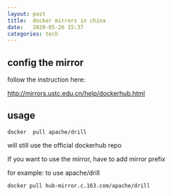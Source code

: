 ```yaml
---
layout: post
title:  docker mirrors in china 
date:   2020-05-26 15:37 
categories: tech 
---
```


## config the mirror

follow the instruction here:

http://mirrors.ustc.edu.cn/help/dockerhub.html

## usage

```
docker  pull apache/drill
```

will still use the official dockerhub repo

If you want to use the mirror, have to add mirror prefix

for example: to use apache/drill

```
docker pull hub-mirror.c.163.com/apache/drill
```

